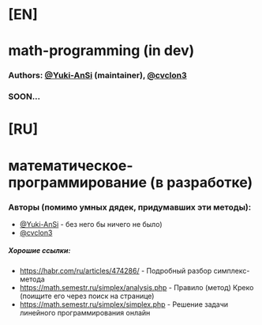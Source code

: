 # [EN]
# math-programming (in dev)

### Authors: [@Yuki-AnSi](https://github.com/Yuki-AnSi) (maintainer), [@cvclon3](https://github.com/cvclon3)

### SOON...

# [RU]
# математическое-программирование (в разработке)

### Авторы (помимо умных дядек, придумавших эти методы): 
+ [@Yuki-AnSi](https://github.com/Yuki-AnSi) - без него бы ничего не было)
+ [@cvclon3](https://github.com/cvclon3)

##### Хорошие ссылки:
+ https://habr.com/ru/articles/474286/ - Подробный разбор симплекс-метода
+ https://math.semestr.ru/simplex/analysis.php - Правило (метод) Креко (поищите его через поиск на странице)
+ https://math.semestr.ru/simplex/simplex.php - Решение задачи линейного программирования онлайн

